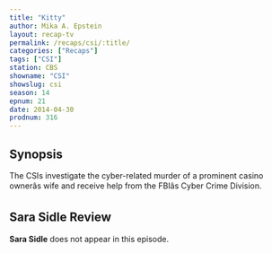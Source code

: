 ```yaml
---
title: "Kitty"
author: Mika A. Epstein
layout: recap-tv
permalink: /recaps/csi/:title/
categories: ["Recaps"]
tags: ["CSI"]
station: CBS
showname: "CSI"
showslug: csi
season: 14  
epnum: 21  
date: 2014-04-30
prodnum: 316  
---
```


## Synopsis

The CSIs investigate the cyber-related murder of a prominent casino ownerâs wife and receive help from the FBIâs Cyber Crime Division.

## Sara Sidle Review

**Sara Sidle** does not appear in this episode.
